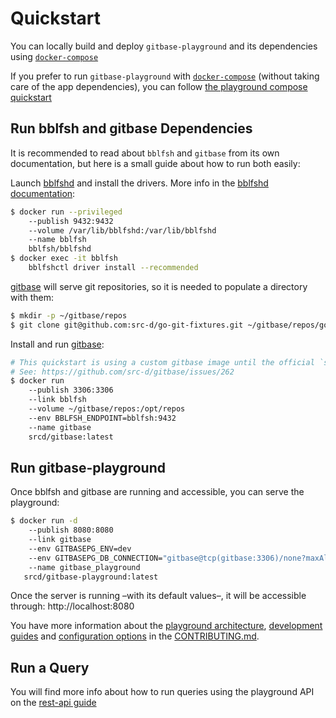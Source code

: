 # Quickstart

You can locally build and deploy `gitbase-playground` and its dependencies using [`docker-compose`](https://docs.docker.com/compose/install/)

If you prefer to run `gitbase-playground` with [`docker-compose`](https://docs.docker.com/compose) (without taking care of the app dependencies), you can follow [the playground compose quickstart](quickstart.md)


## Run bblfsh and gitbase Dependencies

It is recommended to read about `bblfsh` and `gitbase` from its own documentation, but here is a small guide about how to run both easily:

Launch [bblfshd](https://github.com/bblfsh/bblfshd) and install the drivers. More info in the [bblfshd documentation](https://doc.bblf.sh/user/getting-started.html):

```bash
$ docker run --privileged
    --publish 9432:9432
    --volume /var/lib/bblfshd:/var/lib/bblfshd
    --name bblfsh
    bblfsh/bblfshd
$ docker exec -it bblfsh
    bblfshctl driver install --recommended
```

[gitbase](https://github.com/src-d/gitbase) will serve git repositories, so it is needed to populate a directory with them:

```bash
$ mkdir -p ~/gitbase/repos
$ git clone git@github.com:src-d/go-git-fixtures.git ~/gitbase/repos/go-git-fixtures
```

Install and run [gitbase](https://github.com/src-d/gitbase):

```bash
# This quickstart is using a custom gitbase image until the official `srcd/gitbase` image is provided
# See: https://github.com/src-d/gitbase/issues/262
$ docker run
    --publish 3306:3306
    --link bblfsh
    --volume ~/gitbase/repos:/opt/repos
    --env BBLFSH_ENDPOINT=bblfsh:9432
    --name gitbase
    srcd/gitbase:latest
```


## Run gitbase-playground

Once bblfsh and gitbase are running and accessible, you can serve the playground:

```bash
$ docker run -d
    --publish 8080:8080
    --link gitbase
    --env GITBASEPG_ENV=dev
    --env GITBASEPG_DB_CONNECTION="gitbase@tcp(gitbase:3306)/none?maxAllowedPacket=4194304"
    --name gitbase_playground
   srcd/gitbase-playground:latest
```

Once the server is running &ndash;with its default values&ndash;, it will be accessible through: http://localhost:8080

You have more information about the [playground architecture](CONTRIBUTING.md#architecture), [development guides](CONTRIBUTING.md#development) and [configuration options](CONTRIBUTING.md#configuration) in the [CONTRIBUTING.md](CONTRIBUTING.md).


## Run a Query

You will find more info about how to run queries using the playground API on the [rest-api guide](rest-api.md)
